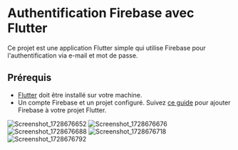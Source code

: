 # Authentification Firebase avec Flutter

Ce projet est une application Flutter simple qui utilise Firebase pour l'authentification via e-mail et mot de passe.

## Prérequis

- [Flutter](https://flutter.dev/docs/get-started/install) doit être installé sur votre machine.
- Un compte Firebase et un projet configuré. Suivez [ce guide](https://firebase.google.com/docs/flutter/setup) pour ajouter Firebase à votre projet Flutter.

![Screenshot_1728676652](https://github.com/user-attachments/assets/45d7e945-bbcb-4700-b5bf-546e10847d18)
![Screenshot_1728676676](https://github.com/user-attachments/assets/0f8a5d50-b970-4139-835b-78616313da43)
![Screenshot_1728676688](https://github.com/user-attachments/assets/cfc2b0ca-12c1-45d1-b16b-eaa43365a3fa)
![Screenshot_1728676718](https://github.com/user-attachments/assets/eb51de31-54bc-4b27-824f-d57529171874)![Screenshot_1728676792](https://github.com/user-attachments/assets/d8047031-77b2-4188-a4ee-83309a7650ef)
